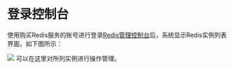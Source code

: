 # **登录控制台**

使用购买Redis服务的账号进行登录[Redis管理控制台](https://redis-console.jdcloud.com)后，系统显示Redis实例列表界面，如下图所示：

![](https://img1.jcloudcs.com/cms/be6e5265-90e4-4738-8669-d2fadc7e403d20170607183900.png)
可以在这里对所列实例进行操作管理。